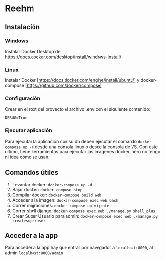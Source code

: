 # Reehm

## Instalación

### Windows

Instalar Docker Desktop de https://docs.docker.com/desktop/install/windows-install/

### Linux

Instalar Docker [https://docs.docker.com/engine/install/ubuntu/] y docker-compose [https://github.com/docker/compose]

### Configuración

Crear en el root del proyecto el archivo .env con el siguiente contenido:

```
DEBUG=True
```

### Ejecutar aplicación

Para ejecutar la aplicación con su db deben ejecutar el comando `docker-compose up -d` desde una consola linux o desde la consola de VS. Con este ultimo, tiene herramientas para ejecutar las imagenes docker, pero no tengo ni idea cómo se usan.

## Comandos útiles

1. Levantar docker: `docker-compose up -d`
1. Bajar docker: `docker-compose stop`
1. Compilar docker: `docker-compose build web`
1. Acceder a la imagen: `docker-compose exec web bash`
1. Correr migraciones: `docker-compose up migrate`
1. Correr shell django: `docker-compose exec web ./manage.py shell_plus`
1. Crear Super Usuario para admin: `docker-compose exec web ./manage.py createsuperuser`

## Acceder a la app

Para acceder a la app hay que entrar por navegador a `localhost:8000`, al admin `localhost:8000/admin`
